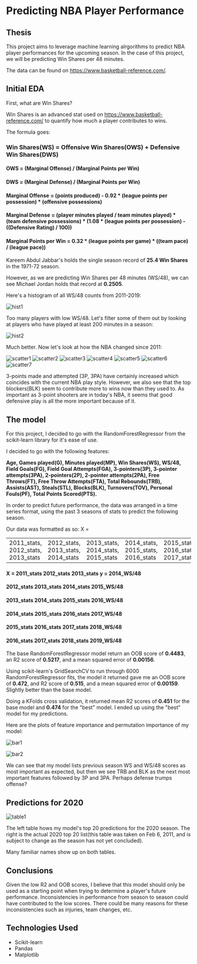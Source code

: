 # Predicting NBA Player Performance


## Thesis

This project aims to leverage machine learning alrgorithms to predict NBA player performances for the upcoming season. In the case of this project, we will be predicting Win Shares per 48 minutes.

The data can be found on https://www.basketball-reference.com/.


## Initial EDA

First, what are Win Shares? 

Win Shares is an advanced stat used on https://www.basketball-reference.com/ to quantify how much a player contributes to wins.

The formula goes:

### Win Shares(WS) = Offensive Win Shares(OWS) + Defensive Win Shares(DWS)

#### OWS = (Marginal Offense) / (Marginal Points per Win)
#### DWS = (Marginal Defense) / (Marginal Points per Win)

#### Marginal Offense = (points produced) - 0.92 * (league points per possession) * (offensive possessions)

#### Marginal Defense = (player minutes played / team minutes played) * (team defensive possessions) * (1.08 * (league points per possession) - ((Defensive Rating) / 100))

#### Marginal Points per Win = 0.32 * (league points per game) * ((team pace) / (league pace))

Kareem Abdul Jabbar's holds the single season record of **25.4 Win Shares** in the 1971-72 season.

However, as we are predicting Win Shares per 48 minutes (WS/48),
we can see Michael Jordan holds that record at **0.2505**.

Here's a histogram of all WS/48 counts from 2011-2019:

![hist1](https://github.com/virsagothethird/NBA-Moneyball/blob/master/img/01_ws48_hist.png)

Too many players with low WS/48. Let's filter some of them out by looking at players who have played at least 200 minutes in a season:

![hist2](https://github.com/virsagothethird/NBA-Moneyball/blob/master/img/02_ws48_hist_200.png)

Much better.
Now let's look at how the NBA changed since 2011:

![scatter1](https://github.com/virsagothethird/NBA-Moneyball/blob/master/img/04_year_ws48.png)
![scatter2](https://github.com/virsagothethird/NBA-Moneyball/blob/master/img/05_pos_ws48.png)
![scatter3](https://github.com/virsagothethird/NBA-Moneyball/blob/master/img/06_3p_ws48.png)
![scatter4](https://github.com/virsagothethird/NBA-Moneyball/blob/master/img/07_3pa_ws48.png)
![scatter5](https://github.com/virsagothethird/NBA-Moneyball/blob/master/img/08_ft_ws48.png)
![scatter6](https://github.com/virsagothethird/NBA-Moneyball/blob/master/img/09_fta_ws48.png)
![scatter7](https://github.com/virsagothethird/NBA-Moneyball/blob/master/img/10_blk_ws48.png)

3-points made and attempted (3P, 3PA) have certainly increased which coincides with the current NBA play style. However, we also see that the top blockers(BLK) seem to contribute more to wins now than they used to. As important as 3-point shooters are in today's NBA, it seems that good defensive play is all the more important because of it.


## The model

For this project, I decided to go with the RandomForestRegressor from the scikit-learn library for it's ease of use.

I decided to go with the following features:

**Age, Games played(G), Minutes played(MP), Win Shares(WS), WS/48, Field Goals(FG), Field Goal Attempts(FGA), 3-pointers(3P), 3-pointer attempts(3PA), 2-pointers(2P), 2-pointer attempts(2PA), Free Throws(FT), Free Throw Attempts(FTA), Total Rebounds(TRB), Assists(AST), Steals(STL), Blocks(BLK), Turnovers(TOV), Personal Fouls(PF), Total Points Scored(PTS).**

In order to predict future performance, the data was arranged in a time series format, using the past 3 seasons of stats to predict the following season.

Our data was formatted as so:
X = 
<table>
    <tr>
        <td>2011_stats,  2012_stats,  2013_stats</td>
        <td>2012_stats,  2013_stats,  2014_stats</td>
        <td>2013_stats,  2014_stats,  2015_stats</td>
        <td>2014_stats,  2015_stats,  2016_stats</td>
        <td>2015_stats,  2016_stats,  2017_stats</td>
        <td>2016_stats,  2017_stats,  2018_stats</td>
    </tr>
</table>

#### X  =   2011_stats  2012_stats  2013_stats     y   =    2014_WS/48
####        2012_stats  2013_stats  2014_stats              2015_WS/48
####        2013_stats  2014_stats  2015_stats              2016_WS/48
####        2014_stats  2015_stats  2016_stats              2017_WS/48
####        2015_stats  2016_stats  2017_stats              2018_WS/48
####        2016_stats  2017_stats  2018_stats              2019_WS/48

The base RandomForestRegressor model return an OOB score of **0.4483**, an R2 score of **0.5217**, and a mean squared error of **0.00156**.

Using scikit-learn's GridSearchCV to run through 6000 RandomForestRegressor fits, the model it returned gave me an OOB score of **0.472**, and R2 score of **0.515**, and a mean squared error of **0.00159**. Slightly better than the base model.

Doing a KFolds cross validation, it returned mean R2 scores of **0.451** for the base model and **0.474** for the "best" model. I ended up using the "best" model for my predictions.

Here are the plots of feature importance and permutation importance of my model:

![bar1](https://github.com/virsagothethird/NBA-Moneyball/blob/master/img/11_rf_best_feature_importance.png)

![bar2](https://github.com/virsagothethird/NBA-Moneyball/blob/master/img/12_rf_best_permutation_importance.png)

We can see that my model lists previous season WS and WS/48 scores as most important as expected, but then we see TRB and BLK as the next most important features followed by 3P and 3PA. Perhaps defense trumps offense?


## Predictions for 2020

![table1](https://github.com/virsagothethird/NBA-Moneyball/blob/master/img/13_predicted_vs_actual.png)

The left table hows my model's top 20 predictions for the 2020 season. The right is the actual 2020 top 20 list(this table was taken on Feb 6, 2011, and is subject to change as the season has not yet concluded).

Many familiar names show up on both tables.


## Conclusions

Given the low R2 and OOB scores, I believe that this model should only be used as a starting point when trying to determine a player's future performance. Inconsistencies in performance from season to season could have contributed to the low scores. There could be many reasons for these inconsistencies such as injuries, team changes, etc.



## Technologies Used
* Scikit-learn
* Pandas
* Matplotlib